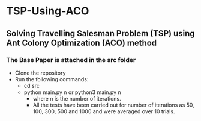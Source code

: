 # **TSP-Using-ACO**
## Solving Travelling Salesman Problem (TSP) using Ant Colony Optimization (ACO) method

###  The Base Paper is attached in the **src** folder 

* Clone the repository
* Run the following commands:
     * cd src
     * python main.py n or python3 main.py n
        * where n is the number of iterations. 
        * All the tests have been carried out for number of iterations as 50, 100, 300, 500 and 1000 and were averaged over 10 trials.
        
